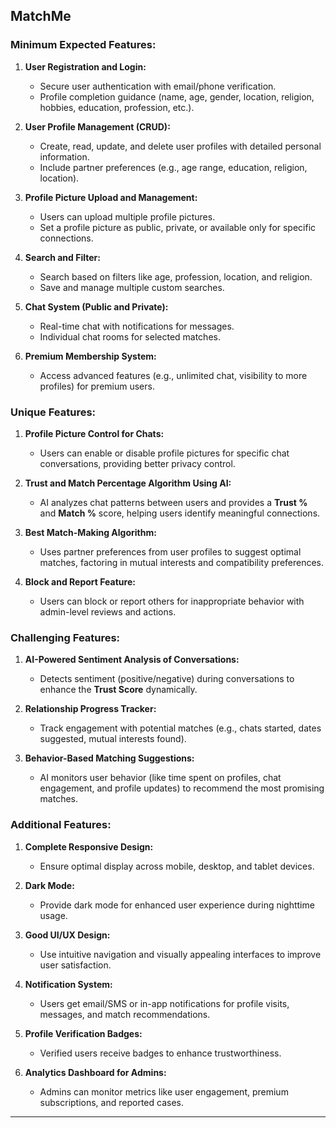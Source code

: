 ## MatchMe

### **Minimum Expected Features:**

1. **User Registration and Login:**

   - Secure user authentication with email/phone verification.
   - Profile completion guidance (name, age, gender, location, religion, hobbies, education, profession, etc.).

2. **User Profile Management (CRUD):**

   - Create, read, update, and delete user profiles with detailed personal information.
   - Include partner preferences (e.g., age range, education, religion, location).

3. **Profile Picture Upload and Management:**

   - Users can upload multiple profile pictures.
   - Set a profile picture as public, private, or available only for specific connections.

4. **Search and Filter:**

   - Search based on filters like age, profession, location, and religion.
   - Save and manage multiple custom searches.

5. **Chat System (Public and Private):**

   - Real-time chat with notifications for messages.
   - Individual chat rooms for selected matches.

6. **Premium Membership System:**
   - Access advanced features (e.g., unlimited chat, visibility to more profiles) for premium users.

### **Unique Features:**

1. **Profile Picture Control for Chats:**

   - Users can enable or disable profile pictures for specific chat conversations, providing better privacy control.

2. **Trust and Match Percentage Algorithm Using AI:**

   - AI analyzes chat patterns between users and provides a **Trust %** and **Match %** score, helping users identify meaningful connections.

3. **Best Match-Making Algorithm:**

   - Uses partner preferences from user profiles to suggest optimal matches, factoring in mutual interests and compatibility preferences.

4. **Block and Report Feature:**
   - Users can block or report others for inappropriate behavior with admin-level reviews and actions.

### **Challenging Features:**

1. **AI-Powered Sentiment Analysis of Conversations:**

   - Detects sentiment (positive/negative) during conversations to enhance the **Trust Score** dynamically.

2. **Relationship Progress Tracker:**

   - Track engagement with potential matches (e.g., chats started, dates suggested, mutual interests found).

3. **Behavior-Based Matching Suggestions:**
   - AI monitors user behavior (like time spent on profiles, chat engagement, and profile updates) to recommend the most promising matches.

### **Additional Features:**

1. **Complete Responsive Design:**

   - Ensure optimal display across mobile, desktop, and tablet devices.

2. **Dark Mode:**

   - Provide dark mode for enhanced user experience during nighttime usage.

3. **Good UI/UX Design:**

   - Use intuitive navigation and visually appealing interfaces to improve user satisfaction.

4. **Notification System:**

   - Users get email/SMS or in-app notifications for profile visits, messages, and match recommendations.

5. **Profile Verification Badges:**

   - Verified users receive badges to enhance trustworthiness.

6. **Analytics Dashboard for Admins:**
   - Admins can monitor metrics like user engagement, premium subscriptions, and reported cases.

---
